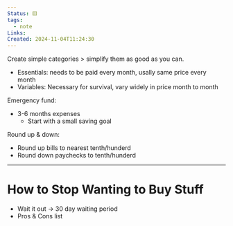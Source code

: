 ```yaml
---
Status: 🟨
tags:
  - note
Links: 
Created: 2024-11-04T11:24:30
---
```

Create simple categories > simplify them as good as you can.
- Essentials: needs to be paid every month, usally same price every month
- Variables: Necessary for survival, vary widely in price month to month

Emergency fund:
- 3-6 months expenses
	- Start with a small saving goal

Round up & down:
- Round up bills to nearest tenth/hunderd
- Round down paychecks to tenth/hunderd

-----
# How to Stop Wanting to Buy Stuff
- Wait it out -> 30 day waiting period
- Pros & Cons list